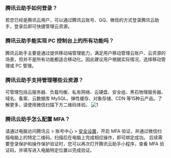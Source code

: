 ### 腾讯云助手如何登录？
若您已经是腾讯云用户，可以通过腾讯云账号、QQ、微信的方式登录腾讯云助手，登录后即可快捷管理云资源。

### 腾讯云助手能实现 PC 控制台上的所有功能吗？
腾讯云助手主要是通过提供移动端管理能力，满足用户移动管理云账户、云资源的场景，但并不是所有功能都适合移动化。因此建议用户根据实际情况，选择移动管理或 PC 管理。

### 腾讯云助手支持管理哪些云资源？
可管理包括云服务器、负载均衡、私有网络、云硬盘、安全组、黑石物理服务器、域名、备案、云数据库 MySQL、弹性缓存、对象存储、CDN 等15种云产品。了解更多，请使用微信扫描下方二维码体验。
![1](https://main.qcloudimg.com/raw/2bd2467453f3f1500978db0b7e7566df.jpg)

### 腾讯云助手怎么配置 MFA？
请通过电脑访问腾讯云 > 账号中心 > [安全设置](https://console.cloud.tencent.com/developer/security)，开启 MFA 验证，并通过微信扫描电脑上的特定二维码。扫描后在电脑上完成相应操作，即可绑定成功。
后续需要登录保护和操作保护验证时，您可以再次打开腾讯云助手小程序，查看 MFA 验证码，并填写进入电脑特定位置以完成验证。



